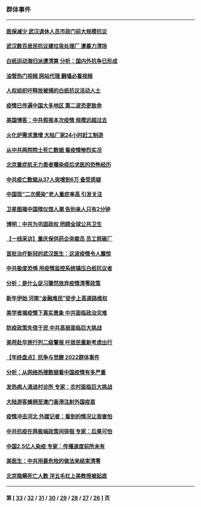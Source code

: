 ### 群体事件
---
#### [医保减少 武汉退休人员市政门前大规模抗议](../../pages/ncid279/n13925389.md?02090445) 
#### [武汉数百居民抗议建垃圾处理厂 遭暴力清场](../../pages/ncid279/n13922269.md?02090445) 
#### [白纸运动海归派遭清算 分析：国内外抗争已形成](../../pages/ncid279/n13919416.md?02090445) 
#### [油管热门视频 网站代理 翻墙必看视频](http://138.2.39.72:81/youtube.html?epic-marker?02090445)
#### [人权组织吁释放被捕的白纸抗议活动人士](../../pages/ncid279/n13917517.md?02090445) 
#### [疫情已传遍中国大多地区 第二波恐更致命](../../pages/ncid279/n13914332.md?02090445) 
#### [美国博客：中共假报本次疫情 规模远超过去](../../pages/ncid279/n13912604.md?02090445) 
#### [火化炉需求激增 大陆厂家24小时赶工制造](../../pages/ncid279/n13912205.md?02090445) 
#### [从中共两院院士死亡数据 看疫情惨烈实况](../../pages/ncid279/n13910619.md?02090445) 
#### [北京重症肌无力患者曝染疫后求医的恐怖经历](../../pages/ncid279/n13909480.md?02090445) 
#### [中共疫亡数据从37人突增到6万 备受质疑](../../pages/ncid279/n13907051.md?02090445) 
#### [中国现“二次感染”老人重症率高 引发关注](../../pages/ncid279/n13906493.md?02090445) 
#### [卫星图揭中国殡仪馆人潮 告别亲人只有2分钟](../../pages/ncid279/n13904053.md?02090445) 
#### [博明：中共为巩固政权 罔顾全球公共卫生](../../pages/ncid279/n13901752.md?02090445) 
#### [【一线采访】重庆保供药企突裁员 员工怒砸厂](../../pages/ncid279/n13901673.md?02090445) 
#### [首批治疗新冠的武汉医生：这波疫情令人震惊](../../pages/ncid279/n13900313.md?02090445) 
#### [中共极度恐惧 用疫情监控系统镇压白纸抗议者](../../pages/ncid279/n13900225.md?02090445) 
#### [分析：是什么促习骤然放弃疫情清零政策](../../pages/ncid279/n13899652.md?02090445) 
#### [新年伊始 河南“金融难民”徒步上高速路维权](../../pages/ncid279/n13897842.md?02090445) 
#### [美学者揭疫情下真实景象 中共面临政治灾难](../../pages/ncid279/n13896569.md?02090445) 
#### [防疫政策失信于民 中共高层面临巨大挑战](../../pages/ncid279/n13894627.md?02090445) 
#### [美将赴华旅行列二级警报 吁居民重新考虑出行](../../pages/ncid279/n13894518.md?02090445) 
#### [【年终盘点】抗争与觉醒 2022群体事件](../../pages/ncid279/n13888314.md?02090445) 
#### [分析：从网络热搜数据看中国疫情有多严重](../../pages/ncid279/n13893186.md?02090445) 
#### [发热病人涌进村诊所 专家：农村面临巨大挑战](../../pages/ncid279/n13892271.md?02090445) 
#### [大陆游客蜂拥至澳门香港注射外国疫苗](../../pages/ncid279/n13892276.md?02090445) 
#### [疫情冲击河北 外媒记者：看到的情况让我害怕](../../pages/ncid279/n13891260.md?02090445) 
#### [中共抗疫在两极端政策间徘徊 专家：后果可怕](../../pages/ncid279/n13891235.md?02090445) 
#### [中国2.5亿人染疫 专家：传播速度前所未有](../../pages/ncid279/n13890708.md?02090445) 
#### [美医生：中共用最危险的做法来结束清零](../../pages/ncid279/n13889983.md?02090445) 
#### [北京隐瞒死亡人数 洋五毛杠上美教授被起底](../../pages/ncid279/n13886904.md?02090445) 

---
#### 第 [ [33](./33.md?02090445) / [32](./32.md?02090445) / [31](./31.md?02090445) / [30](./30.md?02090445) / [29](./29.md?02090445) / [28](./28.md?02090445) / [27](./27.md?02090445) / [26](./26.md?02090445) ] 页

